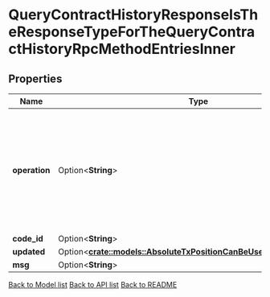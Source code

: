 # QueryContractHistoryResponseIsTheResponseTypeForTheQueryContractHistoryRpcMethodEntriesInner

## Properties

Name | Type | Description | Notes
------------ | ------------- | ------------- | -------------
**operation** | Option<**String**> | - CONTRACT_CODE_HISTORY_OPERATION_TYPE_UNSPECIFIED: ContractCodeHistoryOperationTypeUnspecified placeholder for empty value  - CONTRACT_CODE_HISTORY_OPERATION_TYPE_INIT: ContractCodeHistoryOperationTypeInit on chain contract instantiation  - CONTRACT_CODE_HISTORY_OPERATION_TYPE_MIGRATE: ContractCodeHistoryOperationTypeMigrate code migration  - CONTRACT_CODE_HISTORY_OPERATION_TYPE_GENESIS: ContractCodeHistoryOperationTypeGenesis based on genesis data | [optional][default to Unspecified]
**code_id** | Option<**String**> |  | [optional]
**updated** | Option<[**crate::models::AbsoluteTxPositionCanBeUsedToSortContracts**](AbsoluteTxPosition_can_be_used_to_sort_contracts.md)> |  | [optional]
**msg** | Option<**String**> |  | [optional]

[Back to Model list](../README.md#documentation-for-models) [Back to API list](../README.md#documentation-for-api-endpoints) [Back to README](../README.md)


